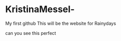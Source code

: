 # KristinaMessel-
My first github 
This will be the website for Rainydays


can you see this
perfect
